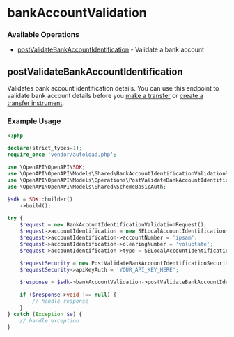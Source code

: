 # bankAccountValidation

### Available Operations

* [postValidateBankAccountIdentification](#postvalidatebankaccountidentification) - Validate a bank account

## postValidateBankAccountIdentification

Validates bank account identification details. You can use this endpoint to validate bank account details before you [make a transfer](https://docs.adyen.com/api-explorer/transfers/latest/post/transfers) or [create a transfer instrument](https://docs.adyen.com/api-explorer/legalentity/latest/post/transferInstruments).

### Example Usage

```php
<?php

declare(strict_types=1);
require_once 'vendor/autoload.php';

use \OpenAPI\OpenAPI\SDK;
use \OpenAPI\OpenAPI\Models\Shared\BankAccountIdentificationValidationRequest;
use \OpenAPI\OpenAPI\Models\Operations\PostValidateBankAccountIdentificationSecurity;
use \OpenAPI\OpenAPI\Models\Shared\SchemeBasicAuth;

$sdk = SDK::builder()
    ->build();

try {
    $request = new BankAccountIdentificationValidationRequest();
    $request->accountIdentification = new SELocalAccountIdentification();
    $request->accountIdentification->accountNumber = 'ipsam';
    $request->accountIdentification->clearingNumber = 'voluptate';
    $request->accountIdentification->type = SELocalAccountIdentificationTypeEnum::SE_LOCAL;

    $requestSecurity = new PostValidateBankAccountIdentificationSecurity();
    $requestSecurity->apiKeyAuth = 'YOUR_API_KEY_HERE';

    $response = $sdk->bankAccountValidation->postValidateBankAccountIdentification($request, $requestSecurity);

    if ($response->void !== null) {
        // handle response
    }
} catch (Exception $e) {
    // handle exception
}
```
